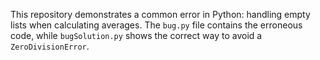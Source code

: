 This repository demonstrates a common error in Python:  handling empty lists when calculating averages. The `bug.py` file contains the erroneous code, while `bugSolution.py` shows the correct way to avoid a `ZeroDivisionError`.